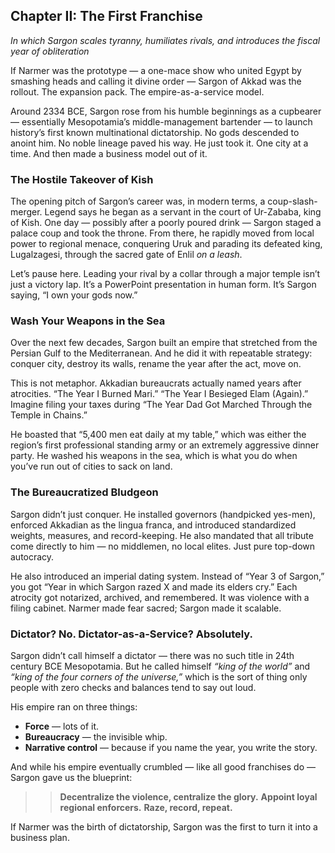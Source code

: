 ## **Chapter II: The First Franchise**

*In which Sargon scales tyranny, humiliates rivals, and introduces the fiscal year of obliteration*

If Narmer was the prototype — a one-mace show who united Egypt by smashing heads and calling it divine order — Sargon of Akkad was the rollout. The expansion pack. The empire-as-a-service model.

Around 2334 BCE, Sargon rose from his humble beginnings as a cupbearer — essentially Mesopotamia’s middle-management bartender — to launch history’s first known multinational dictatorship. No gods descended to anoint him. No noble lineage paved his way. He just took it. One city at a time. And then made a business model out of it.

### The Hostile Takeover of Kish

The opening pitch of Sargon’s career was, in modern terms, a coup-slash-merger. Legend says he began as a servant in the court of Ur-Zababa, king of Kish. One day — possibly after a poorly poured drink — Sargon staged a palace coup and took the throne. From there, he rapidly moved from local power to regional menace, conquering Uruk and parading its defeated king, Lugalzagesi, through the sacred gate of Enlil *on a leash*.

Let’s pause here. Leading your rival by a collar through a major temple isn’t just a victory lap. It’s a PowerPoint presentation in human form. It’s Sargon saying, “I own your gods now.”

### Wash Your Weapons in the Sea

Over the next few decades, Sargon built an empire that stretched from the Persian Gulf to the Mediterranean. And he did it with repeatable strategy: conquer city, destroy its walls, rename the year after the act, move on.

This is not metaphor. Akkadian bureaucrats actually named years after atrocities. “The Year I Burned Mari.” “The Year I Besieged Elam (Again).” Imagine filing your taxes during “The Year Dad Got Marched Through the Temple in Chains.”

He boasted that “5,400 men eat daily at my table,” which was either the region’s first professional standing army or an extremely aggressive dinner party. He washed his weapons in the sea, which is what you do when you’ve run out of cities to sack on land.

### The Bureaucratized Bludgeon

Sargon didn’t just conquer. He installed governors (handpicked yes-men), enforced Akkadian as the lingua franca, and introduced standardized weights, measures, and record-keeping. He also mandated that all tribute come directly to him — no middlemen, no local elites. Just pure top-down autocracy.

He also introduced an imperial dating system. Instead of “Year 3 of Sargon,” you got “Year in which Sargon razed X and made its elders cry.” Each atrocity got notarized, archived, and remembered. It was violence with a filing cabinet. Narmer made fear sacred; Sargon made it scalable.

### Dictator? No. Dictator-as-a-Service? Absolutely.

Sargon didn’t call himself a dictator — there was no such title in 24th century BCE Mesopotamia. But he called himself *“king of the world”* and *“king of the four corners of the universe,”* which is the sort of thing only people with zero checks and balances tend to say out loud.

His empire ran on three things:

* **Force** — lots of it.
* **Bureaucracy** — the invisible whip.
* **Narrative control** — because if you name the year, you write the story.

And while his empire eventually crumbled — like all good franchises do — Sargon gave us the blueprint:

> > **Decentralize the violence, centralize the glory.**
> > **Appoint loyal regional enforcers.**
> > **Raze, record, repeat.**

If Narmer was the birth of dictatorship, Sargon was the first to turn it into a business plan.